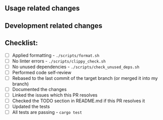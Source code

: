 ## Usage related changes

<!-- How the changes from this PR affect users. -->

## Development related changes

<!-- How these changes affect the developers of this project. E.g. changes in dev tools, testing, CI/CD... -->

## Checklist:

- [ ] Applied formatting - `./scripts/format.sh`
- [ ] No linter errors - `./scripts/clippy_check.sh`
- [ ] No unused dependencies - `./scripts/check_unused_deps.sh`
- [ ] Performed code self-review
- [ ] Rebased to the last commit of the target branch (or merged it into my branch)
- [ ] Documented the changes
- [ ] Linked the issues which this PR resolves
- [ ] Checked the TODO section in README.md if this PR resolves it
- [ ] Updated the tests
- [ ] All tests are passing - `cargo test`

